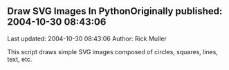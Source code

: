 ## Draw SVG Images In PythonOriginally published: 2004-10-30 08:43:06 
Last updated: 2004-10-30 08:43:06 
Author: Rick Muller 
 
This script draws simple SVG images composed of circles, squares, lines, text, etc.